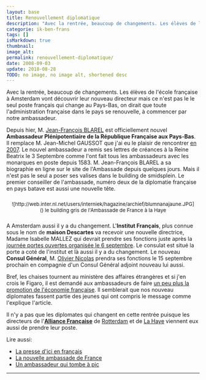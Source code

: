 ```yaml
---
layout: base
title: Renouvellement diplomatique
description: "Avec la rentrée, beaucoup de changements. Les élèves de l'école française à Amsterdam vont découvrir leur nouveau directeur mais ce n'est pas le le seul "
categorie: ik-ben-frans
tags: []
isMarkdown: true
thumbnail: 
image_alt: 
permalink: renouvellement-diplomatique/
date: 2008-09-03
update: 2018-08-28
TODO: no image, no image alt, shortened desc
---
```


Avec la rentrée, beaucoup de changements. Les élèves de l'école française à Amsterdam vont découvrir leur nouveau directeur mais ce n'est pas le le seul poste français qui change au Pays-Bas, on dirait que toute l'administration française dans le pays se renouvelle, à commencer par notre ambassadeur.

Depuis hier, M. [Jean-François BLAREL](http://www.ambafrance-nl.org/spip.php?article224) est officiellement nouvel **Ambassadeur Plénipotentiaire de la République Française aux Pays-Bas**. Il remplace  M. Jean-Michel GAUSSOT que j'ai eu le plaisir de rencontrer [en 2007](/juillet-sans). Le nouvel ambassadeur a remis ses lettres de créances à la Reine Beatrix le 3 Septembre comme l'ont fait tous les ambassadeurs avec les monarques en poste depuis 1583. M. Jean-François BLAREL a sa biographie en ligne sur le site de l'Ambassade depuis quelques jours. Mais il n'est pas le seul a poser ses valises dans le building de smidsplein. Le premier conseiller de l'ambassade, numéro deux de la diplomatie française en pays batave est aussi une nouvelle tête.

<!-- HTML -->
<div style="text-align:center; padding:10px; font-size:small;">
<!-- / HTML -->
![http://web.inter.nl.net/users/interniek/hagazine/archief/blumnanajaune.JPG]()<!-- TODO: Add image alt -->  
<!-- HTML -->
le building gris de l'Ambassade de France à la Haye
</div>
<!-- / HTML -->



A Amsterdam aussi il y a du changement. L'**Institut Français**, plus connue sous le nom de **maison Descartes** va recevoir une nouvelle directrice, Madame Isabelle MALLEZ qui devrait prendre ses fonctions juste après la [journée portes ouvertes organisée le 6 septembre](http://www.maisondescartes.com/site/institut/open-dag-6-septembre-2008.html). Le consulat est situé la porte a coté de l'institut et là aussi il y a du changement. Le nouveau **Consul Général**, M. [Olivier Nicolas](http://www.consulfrance-moncton.org/article.php3?id_article=1) prendra ses fonctions le 15 septembre prochain en compagnie d'un Consul Général adjoint nouveau lui aussi.

Bref, les chaises tournent au ministère des affaires étrangères et si j'en crois le Figaro, il est demandé aux ambassadeurs de faire [un peu plus la promotion de l'économie française](http://www.lefigaro.fr/economie/2008/08/29/04001-20080829ARTFIG00019-bercy-veut-mobiliser-les-ambassadeurs-sur-l-economie-.php). Il semblerait que nos nouveau diplomates fassent partie des jeunes qui ont compris le message comme l'explique l'article.

Il n'y a pas que les diplomates qui changent en cette rentrée puisque les directeurs de l'**[Alliance Française](http://www.alliance-francaise.nl/index.php)** de [Rotterdam](http://www.alliance-francaise.nl/rotterdam/) et de [La Haye](http://www.aflahaye.nl/) viennent eux aussi de prendre leur poste.


Lire aussi:

* [La presse d'ici en français](/je-lis-deja-les-journaux)
* [La nouvelle ambassade de France](/Une-nouvelle-Ambassade-de-France)
* [Un ambassadeur qui tombe à pic](/Un-ambassadeur-qui-tombe-a-point-nomme)
---
<!-- post notes:
http://www.lemonde.fr/actualite-medias/article/2008/09/03/le-monde-et-le-ministere-des-affaires-etrangeres_1090925_3236.html 

http://www.novatv.nl/index.cfm?ln=nl&fuseaction=artikelen.details&achtergrond_id=8795
http://web.inter.nl.net/users/interniek/hagazine/archief/blumnanajaune.JPG 
http://www.expatries.diplomatie.gouv.fr/default.aspx?SID=12291&DYN_VIEW=DETAIL&PAYS=PAYS-BAS
--->
